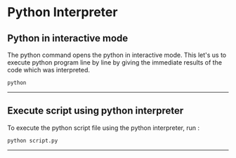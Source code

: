 # Python Interpreter 

## Python in interactive mode

The python command opens the python in interactive mode. This let's us to execute python program line by line by giving the immediate results of the code which was interpreted.

```
python
```

---

## Execute script using python interpreter

To execute the python script file using the python interpreter, run :

```
python script.py
```

---